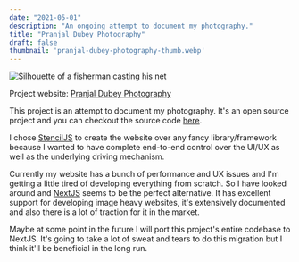 ```yaml
---
date: "2021-05-01"
description: "An ongoing attempt to document my photography."
title: "Pranjal Dubey Photography"
draft: false
thumbnail: 'pranjal-dubey-photography-thumb.webp'
---
```


<div class="my-8 mx-auto">
  <img src="/images/pranjal-dubey-photography-thumb.webp" class="my-0 mx-auto" alt="Silhouette of a fisherman casting his net" />
</div>

Project website: [Pranjal Dubey Photography](https://pranjaldubey.photography "Pranjal Dubey Photography")

This project is an attempt to document my photography. It's an open source project and you can checkout the source code [here](https://github.com/pranjalworm/click "Source code of Pranjal Dubey Photography").

I chose [StencilJS](https://https://stenciljs.com/ "StencilJS") to create the website over any fancy library/framework because I wanted to have complete end-to-end control over the UI/UX as well as the underlying driving mechanism.

Currently my website has a bunch of performance and UX issues and I'm getting a little tired of developing everything from scratch. So I have looked around and [NextJS](https://nextjs.org/ "NextJS") seems to be the perfect alternative. It has excellent support for developing image heavy websites, it's extensively documented and also there is a lot of traction for it in the market.

Maybe at some point in the future I will port this project's entire codebase to NextJS. It's going to take a lot of sweat and tears to do this migration but I think it'll be beneficial in the long run. 